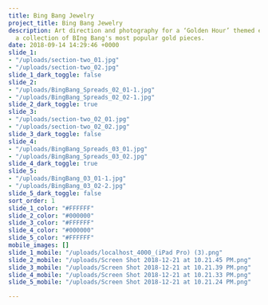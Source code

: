 ```yaml
---
title: Bing Bang Jewelry
project_title: Bing Bang Jewelry
description: Art direction and photography for a ‘Golden Hour’ themed editorial featuring
  a collection of BIng Bang's most popular gold pieces.
date: 2018-09-14 14:29:46 +0000
slide_1:
- "/uploads/section-two_01.jpg"
- "/uploads/section-two_02.jpg"
slide_1_dark_toggle: false
slide_2:
- "/uploads/BingBang_Spreads_02_01-1.jpg"
- "/uploads/BingBang_Spreads_02_02-1.jpg"
slide_2_dark_toggle: true
slide_3:
- "/uploads/section-two_02_01.jpg"
- "/uploads/section-two_02_02.jpg"
slide_3_dark_toggle: false
slide_4:
- "/uploads/BingBang_Spreads_03_01.jpg"
- "/uploads/BingBang_Spreads_03_02.jpg"
slide_4_dark_toggle: true
slide_5:
- "/uploads/BingBang_03_01-1.jpg"
- "/uploads/BingBang_03_02-2.jpg"
slide_5_dark_toggle: false
sort_order: 1
slide_1_color: "#FFFFFF"
slide_2_color: "#000000"
slide_3_color: "#FFFFFF"
slide_4_color: "#000000"
slide_5_color: "#FFFFFF"
mobile_images: []
slide_1_mobile: "/uploads/localhost_4000_(iPad Pro) (3).png"
slide_2_mobile: "/uploads/Screen Shot 2018-12-21 at 10.21.45 PM.png"
slide_3_mobile: "/uploads/Screen Shot 2018-12-21 at 10.21.39 PM.png"
slide_4_mobile: "/uploads/Screen Shot 2018-12-21 at 10.21.33 PM.png"
slide_5_mobile: "/uploads/Screen Shot 2018-12-21 at 10.21.24 PM.png"

---
```

